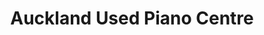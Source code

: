 ---
title: "Auckland Used Piano Centre"
url: /auckland/auckland-used-piano-centre/
shop: musical instrument
---